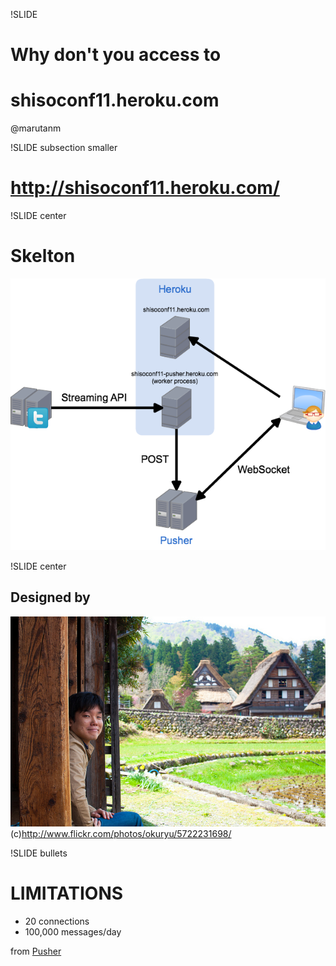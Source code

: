 !SLIDE 
# Why don't you access to
# shisoconf11.heroku.com
@marutanm

!SLIDE subsection smaller
# http://shisoconf11.heroku.com/

!SLIDE center
# Skelton
![system](system.png)

!SLIDE center
## Designed by
![designer](t_hero.jpg)
(c)http://www.flickr.com/photos/okuryu/5722231698/

!SLIDE bullets
# LIMITATIONS
* 20 connections
* 100,000 messages/day

from [Pusher](http://pusher.com/pricing)

